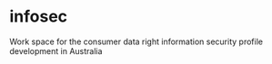 # infosec
Work space for the consumer data right information security profile development in Australia
